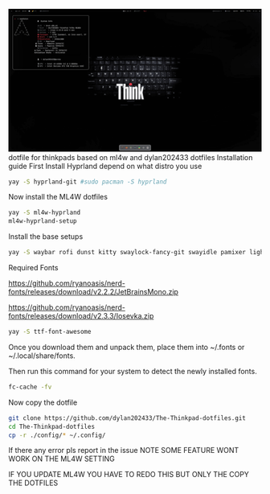![Alt Text](hyprland.png)
dotfile for thinkpads based on ml4w and dylan202433 dotfiles
Installation guide 
First Install Hyprland depend on what distro you use
```zsh
yay -S hyprland-git #sudo pacman -S hyprland
```
Now install the ML4W dotfiles
```zsh
yay -S ml4w-hyprland
ml4w-hyprland-setup
```
Install the base setups
```zsh
yay -S waybar rofi dunst kitty swaylock-fancy-git swayidle pamixer light brillo cmake meson cpio pkg-config waypaper hyprpolkitagent && sudo pacman -S python python-pip waybar cliphist swww power-profiles-daemon
```
Required Fonts

https://github.com/ryanoasis/nerd-fonts/releases/download/v2.2.2/JetBrainsMono.zip

https://github.com/ryanoasis/nerd-fonts/releases/download/v2.3.3/Iosevka.zip
```zsh
yay -S ttf-font-awesome
```
Once you download them and unpack them, place them into ~/.fonts or ~/.local/share/fonts.

Then run this command for your system to detect the newly installed fonts.
```zsh
fc-cache -fv
```
Now copy the dotfile
```zsh
git clone https://github.com/dylan202433/The-Thinkpad-dotfiles.git
cd The-Thinkpad-dotfiles
cp -r ./config/* ~/.config/
```
If there any error pls report in the issue
NOTE
SOME FEATURE WONT WORK ON THE ML4W SETTING

IF YOU UPDATE ML4W YOU HAVE TO REDO THIS BUT ONLY THE COPY THE DOTFILES 

